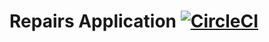 # Repairs Application [![CircleCI](https://circleci.com/gh/gardncl/repairs.svg?style=svg)](https://circleci.com/gh/gardncl/repairs)


